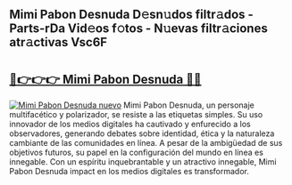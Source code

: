## Mimi Pabon Desnuda D𝚎sn𝚞dos filtr𝚊dos - Parts-rDa Vid𝚎os f𝚘tos - N𝚞evas filtr𝚊ciones atr𝚊ctivas Vsc6F

# <h2><a href="http://mb0o7b7.tromn.icu/?c=Mimi+Pabon+Desnuda">🔗👉👉👉 Mimi Pabon Desnuda 🔗🔗</a></h2>

[![Mimi Pabon Desnuda nuevo](https://i.imgur.com/pEAQMta.gif)](http://mb0o7b7.tromn.icu/?c=Mimi+Pabon+Desnuda)
Mimi Pabon Desnuda, un personaje multifacético y polarizador, se resiste a las etiquetas simples. Su uso innovador de los medios digitales ha cautivado y enfurecido a los observadores, generando debates sobre identidad, ética y la naturaleza cambiante de las comunidades en línea. A pesar de la ambigüedad de sus objetivos futuros, su papel en la configuración del mundo en línea es innegable. Con un espíritu inquebrantable y un atractivo innegable, Mimi Pabon Desnuda impact en los medios digitales es transformador.
